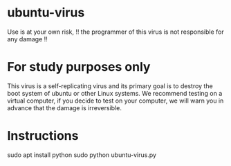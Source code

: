 # ubuntu-virus
Use is at your own risk, !! the programmer of this virus is not responsible for any damage !!

# For study purposes only
This virus is a self-replicating
virus and its primary goal is to
destroy the boot system of ubuntu
or other Linux systems. We recommend
testing on a virtual computer,
if you decide to test on your
computer, we will warn you in advance
that the damage is irreversible.

# Instructions
sudo apt install python
sudo python ubuntu-virus.py
